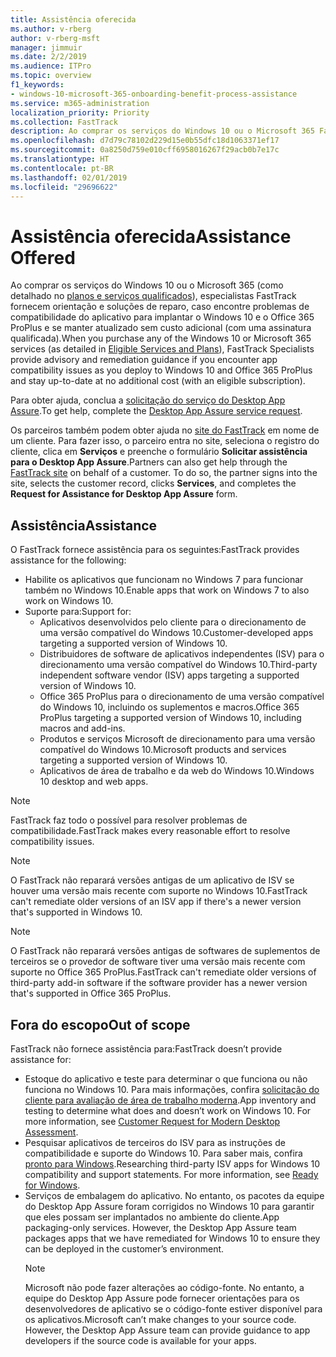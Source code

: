 ```yaml
---
title: Assistência oferecida
ms.author: v-rberg
author: v-rberg-msft
manager: jimmuir
ms.date: 2/2/2019
ms.audience: ITPro
ms.topic: overview
f1_keywords:
- windows-10-microsoft-365-onboarding-benefit-process-assistance
ms.service: m365-administration
localization_priority: Priority
ms.collection: FastTrack
description: Ao comprar os serviços do Windows 10 ou o Microsoft 365 FastTrack especialistas oferecem comunicação e orientação de reparação para implantar para Windows 10 e no Office 365 ProPlus e a se manter atualizado sem custo adicional (com uma assinatura qualificada).
ms.openlocfilehash: d7d79c78102d229d15e0b55dfc18d1063371ef17
ms.sourcegitcommit: 0a8250d759e010cff6958016267f29acb0b7e17c
ms.translationtype: HT
ms.contentlocale: pt-BR
ms.lasthandoff: 02/01/2019
ms.locfileid: "29696622"
---
```

# <a name="assistance-offered"></a><span data-ttu-id="b5a2c-103">Assistência oferecida</span><span class="sxs-lookup"><span data-stu-id="b5a2c-103">Assistance Offered</span></span>  

<span data-ttu-id="b5a2c-104">Ao comprar os serviços do Windows 10 ou o Microsoft 365 (como detalhado no [planos e serviços qualificados](M365-eligible-services-and-plans.md)), especialistas FastTrack fornecem orientação e soluções de reparo, caso encontre problemas de compatibilidade do aplicativo para implantar o Windows 10 e o Office 365 ProPlus e se manter atualizado sem custo adicional (com uma assinatura qualificada).</span><span class="sxs-lookup"><span data-stu-id="b5a2c-104">When you purchase any of the Windows 10 or Microsoft 365 services (as detailed in [Eligible Services and Plans](M365-eligible-services-and-plans.md)), FastTrack Specialists provide advisory and remediation guidance if you encounter app compatibility issues as you deploy to Windows 10 and Office 365 ProPlus and stay up-to-date at no additional cost (with an eligible subscription).</span></span>

<span data-ttu-id="b5a2c-105">Para obter ajuda, conclua a [solicitação do serviço do Desktop App Assure](https://go.microsoft.com/fwlink/?linkid=2022721).</span><span class="sxs-lookup"><span data-stu-id="b5a2c-105">To get help, complete the [Desktop App Assure service request](https://go.microsoft.com/fwlink/?linkid=2022721).</span></span>

<span data-ttu-id="b5a2c-p101">Os parceiros também podem obter ajuda no [site do FastTrack](https://go.microsoft.com/fwlink/?linkid=780698) em nome de um cliente. Para fazer isso, o parceiro entra no site, seleciona o registro do cliente, clica em **Serviços** e preenche o formulário **Solicitar assistência para o Desktop App Assure**.</span><span class="sxs-lookup"><span data-stu-id="b5a2c-p101">Partners can also get help through the [FastTrack site](https://go.microsoft.com/fwlink/?linkid=780698) on behalf of a customer. To do so, the partner signs into the site, selects the customer record, clicks **Services**, and completes the **Request for Assistance for Desktop App Assure** form.</span></span>

## <a name="assistance"></a><span data-ttu-id="b5a2c-108">Assistência</span><span class="sxs-lookup"><span data-stu-id="b5a2c-108">Assistance</span></span>

<span data-ttu-id="b5a2c-109">O FastTrack fornece assistência para os seguintes:</span><span class="sxs-lookup"><span data-stu-id="b5a2c-109">FastTrack provides assistance for the following:</span></span>
- <span data-ttu-id="b5a2c-110">Habilite os aplicativos que funcionam no Windows 7 para funcionar também no Windows 10.</span><span class="sxs-lookup"><span data-stu-id="b5a2c-110">Enable apps that work on Windows 7 to also work on Windows 10.</span></span>
- <span data-ttu-id="b5a2c-111">Suporte para:</span><span class="sxs-lookup"><span data-stu-id="b5a2c-111">Support for:</span></span>
    - <span data-ttu-id="b5a2c-112">Aplicativos desenvolvidos pelo cliente para o direcionamento de uma versão compatível do Windows 10.</span><span class="sxs-lookup"><span data-stu-id="b5a2c-112">Customer-developed apps targeting a supported version of Windows 10.</span></span>
    - <span data-ttu-id="b5a2c-113">Distribuidores de software de aplicativos independentes (ISV) para o direcionamento uma versão compatível do Windows 10.</span><span class="sxs-lookup"><span data-stu-id="b5a2c-113">Third-party independent software vendor (ISV) apps targeting a supported version of Windows 10.</span></span>
    - <span data-ttu-id="b5a2c-114">Office 365 ProPlus para o direcionamento de uma versão compatível do Windows 10, incluindo os suplementos e macros.</span><span class="sxs-lookup"><span data-stu-id="b5a2c-114">Office 365 ProPlus targeting a supported version of Windows 10, including macros and add-ins.</span></span>
    - <span data-ttu-id="b5a2c-115">Produtos e serviços Microsoft de direcionamento para uma versão compatível do Windows 10.</span><span class="sxs-lookup"><span data-stu-id="b5a2c-115">Microsoft products and services targeting a supported version of Windows 10.</span></span>
    - <span data-ttu-id="b5a2c-116">Aplicativos de área de trabalho e da web do Windows 10.</span><span class="sxs-lookup"><span data-stu-id="b5a2c-116">Windows 10 desktop and web apps.</span></span>
> [!NOTE]
> <span data-ttu-id="b5a2c-117">FastTrack faz todo o possível para resolver problemas de compatibilidade.</span><span class="sxs-lookup"><span data-stu-id="b5a2c-117">FastTrack makes every reasonable effort to resolve compatibility issues.</span></span> 

> [!NOTE]
> <span data-ttu-id="b5a2c-118">O FastTrack não reparará versões antigas de um aplicativo de ISV se houver uma versão mais recente com suporte no Windows 10.</span><span class="sxs-lookup"><span data-stu-id="b5a2c-118">FastTrack can't remediate older versions of an ISV app if there's a newer version that's supported in Windows 10.</span></span>

> [!NOTE]
> <span data-ttu-id="b5a2c-119">O FastTrack não reparará versões antigas de softwares de suplementos de terceiros se o provedor de software tiver uma versão mais recente com suporte no Office 365 ProPlus.</span><span class="sxs-lookup"><span data-stu-id="b5a2c-119">FastTrack can't remediate older versions of third-party add-in software if the software provider has a newer version that's supported in Office 365 ProPlus.</span></span>

## <a name="out-of-scope"></a><span data-ttu-id="b5a2c-120">Fora do escopo</span><span class="sxs-lookup"><span data-stu-id="b5a2c-120">Out of scope</span></span>

<span data-ttu-id="b5a2c-121">FastTrack não fornece assistência para:</span><span class="sxs-lookup"><span data-stu-id="b5a2c-121">FastTrack doesn’t provide assistance for:</span></span>
- <span data-ttu-id="b5a2c-p102">Estoque do aplicativo e teste para determinar o que funciona ou não funciona no Windows 10. Para mais informações, confira [solicitação do cliente para avaliação de área de trabalho moderna](https://go.microsoft.com/fwlink/?linkid=2053818).</span><span class="sxs-lookup"><span data-stu-id="b5a2c-p102">App inventory and testing to determine what does and doesn’t work on Windows 10. For more information, see [Customer Request for Modern Desktop Assessment](https://go.microsoft.com/fwlink/?linkid=2053818).</span></span>
- <span data-ttu-id="b5a2c-p103">Pesquisar aplicativos de terceiros do ISV para as instruções de compatibilidade e suporte do Windows 10. Para saber mais, confira [pronto para Windows](https://go.microsoft.com/fwlink/?linkid=2054580).</span><span class="sxs-lookup"><span data-stu-id="b5a2c-p103">Researching third-party ISV apps for Windows 10 compatibility and support statements. For more information, see [Ready for Windows](https://go.microsoft.com/fwlink/?linkid=2054580).</span></span>
- <span data-ttu-id="b5a2c-p104">Serviços de embalagem do aplicativo. No entanto, os pacotes da equipe do Desktop App Assure foram corrigidos no Windows 10 para garantir que eles possam ser implantados no ambiente do cliente.</span><span class="sxs-lookup"><span data-stu-id="b5a2c-p104">App packaging-only services. However, the Desktop App Assure team packages apps that we have remediated for Windows 10 to ensure they can be deployed in the customer’s environment.</span></span>
    > [!NOTE]
    > <span data-ttu-id="b5a2c-p105">Microsoft não pode fazer alterações ao código-fonte. No entanto, a equipe do Desktop App Assure pode fornecer orientações para os desenvolvedores de aplicativo se o código-fonte estiver disponível para os aplicativos.</span><span class="sxs-lookup"><span data-stu-id="b5a2c-p105">Microsoft can’t make changes to your source code. However, the Desktop App Assure team can provide guidance to app developers if the source code is available for your apps.</span></span>


